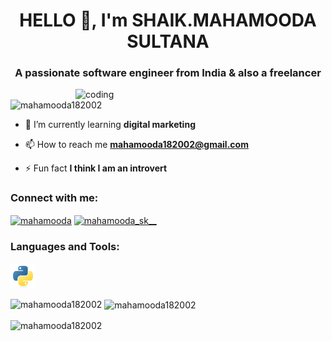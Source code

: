 <h1 align="center">HELLO 👋, I'm SHAIK.MAHAMOODA SULTANA</h1>
<h3 align="center">A passionate software engineer from India & also a freelancer</h3>
<img align="right" alt="coding" width="400" src="https://user-images.githubusercontent.com/55389276/140866485-8fb1c876-9a8f-4d6a-98dc-08c4981eaf70.gif">


<p align="left"> <img src="https://komarev.com/ghpvc/?username=mahamooda182002&label=Profile%20views&color=0e75b6&style=flat" alt="mahamooda182002" /> </p>

- 🌱 I’m currently learning **digital marketing**

- 📫 How to reach me **mahamooda182002@gmail.com**

- ⚡ Fun fact **I think I am an introvert**

<h3 align="left">Connect with me:</h3>
<p align="left">
<a href="https://kaggle.com/mahamooda" target="blank"><img align="center" src="https://raw.githubusercontent.com/rahuldkjain/github-profile-readme-generator/master/src/images/icons/Social/kaggle.svg" alt="mahamooda" height="30" width="40" /></a>
<a href="https://instagram.com/mahamooda_sk__" target="blank"><img align="center" src="https://raw.githubusercontent.com/rahuldkjain/github-profile-readme-generator/master/src/images/icons/Social/instagram.svg" alt="mahamooda_sk__" height="30" width="40" /></a>
</p>

<h3 align="left">Languages and Tools:</h3>
<p align="left"> <a href="https://www.python.org" target="_blank" rel="noreferrer"> <img src="https://raw.githubusercontent.com/devicons/devicon/master/icons/python/python-original.svg" alt="python" width="40" height="40"/> </a> </p>

<p><img align="left" src="https://github-readme-stats.vercel.app/api/top-langs?username=mahamooda182002&show_icons=true&locale=en&layout=compact" alt="mahamooda182002" /></p>

<p>&nbsp;<img align="center" src="https://github-readme-stats.vercel.app/api?username=mahamooda182002&show_icons=true&locale=en" alt="mahamooda182002" /></p>

<p><img align="center" src="https://github-readme-streak-stats.herokuapp.com/?user=mahamooda182002&" alt="mahamooda182002" /></p>
